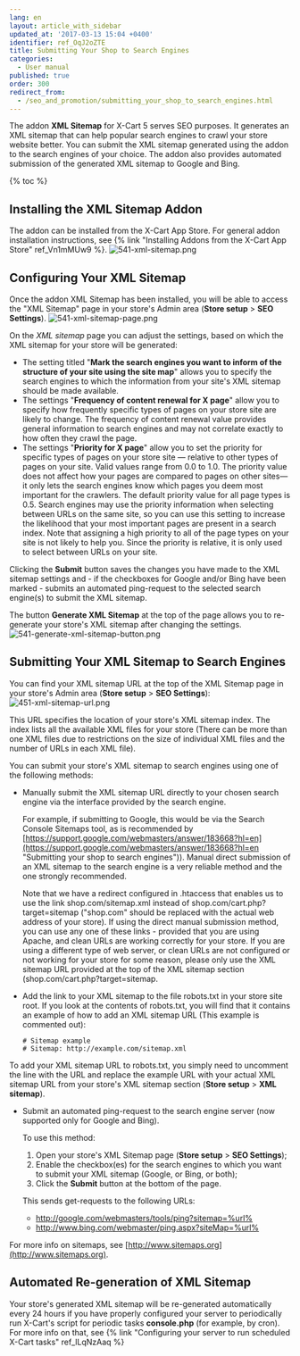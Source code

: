 ```yaml
---
lang: en
layout: article_with_sidebar
updated_at: '2017-03-13 15:04 +0400'
identifier: ref_OqJ2oZTE
title: Submitting Your Shop to Search Engines
categories:
  - User manual
published: true
order: 300
redirect_from:
  - /seo_and_promotion/submitting_your_shop_to_search_engines.html
---
```

The addon **XML Sitemap** for X-Cart 5 serves SEO purposes. It generates an XML sitemap that can help popular search engines to crawl your store website better. You can submit the XML sitemap generated using the addon to the search engines of your choice. The addon also provides automated submission of the generated XML sitemap to Google and Bing.

{% toc %}

## Installing the XML Sitemap Addon

The addon can be installed from the X-Cart App Store. For general addon installation instructions, see {% link "Installing Addons from the X-Cart App Store" ref_Vn1mMUw9 %}.
![541-xml-sitemap.png]({{site.baseurl}}/attachments/ref_OqJ2oZTE/541-xml-sitemap.png)

## Configuring Your XML Sitemap

Once the addon XML Sitemap has been installed, you will be able to access the "XML Sitemap" page in your store's Admin area (**Store setup** > **SEO Settings**).
![541-xml-sitemap-page.png]({{site.baseurl}}/attachments/ref_OqJ2oZTE/541-xml-sitemap-page.png)

On the _XML sitemap_ page you can adjust the settings, based on which the XML sitemap for your store will be generated:

*   The setting titled "**Mark the search engines you want to inform of the structure of your site using the site map**" allows you to specify the search engines to which the information from your site's XML sitemap should be made available.
*   The settings "**Frequency of content renewal for X page**" allow you to specify how frequently specific types of pages on your store site are likely to change. The frequency of content renewal value provides general information to search engines and may not correlate exactly to how often they crawl the page. 
*   The settings "**Priority for X page**" allow you to set the priority for specific types of pages on your store site — relative to other types of pages on your site. Valid values range from 0.0 to 1.0\. The priority value does not affect how your pages are compared to pages on other sites—it only lets the search engines know which pages you deem most important for the crawlers. The default priority value for all page types is 0.5. Search engines may use the priority information when selecting between URLs on the same site, so you can use this setting to increase the likelihood that your most important pages are present in a search index. Note that assigning a high priority to all of the page types on your site is not likely to help you. Since the priority is relative, it is only used to select between URLs on your site.

Clicking the **Submit** button saves the changes you have made to the XML sitemap settings and - if the checkboxes for Google and/or Bing have been marked - submits an automated ping-request to the selected search engine(s) to submit the XML sitemap. 

The button **Generate XML Sitemap** at the top of the page allows you to re-generate your store's XML sitemap after changing the settings.
![541-generate-xml-sitemap-button.png]({{site.baseurl}}/attachments/ref_OqJ2oZTE/541-generate-xml-sitemap-button.png)

## Submitting Your XML Sitemap to Search Engines

You can find your XML sitemap URL at the top of the XML Sitemap page in your store's Admin area (**Store setup** > **SEO Settings**):
![451-xml-sitemap-url.png]({{site.baseurl}}/attachments/ref_OqJ2oZTE/451-xml-sitemap-url.png)

This URL specifies the location of your store's XML sitemap index. The index lists all the available XML files for your store (There can be more than one XML files due to restrictions on the size of individual XML files and the number of URLs in each XML file). 

You can submit your store's XML sitemap to search engines using one of the following methods:

*   Manually submit the XML sitemap URL directly to your chosen search engine via the interface provided by the search engine.
    
    For example, if submitting to Google, this would be via the Search Console Sitemaps tool, as is recommended by [https://support.google.com/webmasters/answer/183668?hl=en](https://support.google.com/webmasters/answer/183668?hl=en "Submitting your shop to search engines")). Manual direct submission of an XML sitemap to the search engine is a very reliable method and the one strongly recommended.
    
    Note that we have a redirect configured in .htaccess that enables us to use the link shop.com/sitemap.xml instead of shop.com/cart.php?target=sitemap ("shop.com" should be replaced with the actual web address of your store). If using the direct manual submission method, you can use any one of these links - provided that you are using Apache, and clean URLs are working correctly for your store. If you are using a different type of web server, or clean URLs are not configured or not working for your store for some reason, please only use the XML sitemap URL provided at the top of the XML sitemap section (shop.com/cart.php?target=sitemap.
    
*   Add the link to your XML sitemap to the file robots.txt in your store site root. If you look at the contents of robots.txt, you will find that it contains an example of how to add an XML sitemap URL (This example is commented out):

    ```
    # Sitemap example
    # Sitemap: http://example.com/sitemap.xml
    ```
   
   To add your XML sitemap URL to robots.txt, you simply need to uncomment the line with the URL and replace the example URL with your actual XML sitemap URL from your store's XML sitemap section (**Store setup** > **XML sitemap**).

*   Submit an automated ping-request to the search engine server (now supported only for Google and Bing). 
    
    To use this method:
    1. Open your store's XML Sitemap page (**Store setup** > **SEO Settings**); 
    2. Enable the checkbox(es) for the search engines to which you want to submit your XML sitemap (Google, or Bing, or both); 
    3. Click the **Submit** button at the bottom of the page. 


     This sends get-requests to the following URLs:
     *   http://google.com/webmasters/tools/ping?sitemap=%url%
     *   http://www.bing.com/webmaster/ping.aspx?siteMap=%url%

For more info on sitemaps, see [http://www.sitemaps.org](http://www.sitemaps.org).

## Automated Re-generation of XML Sitemap

Your store's generated XML sitemap will be re-generated automatically every 24 hours if you have properly configured your server to periodically run X-Cart's script for periodic tasks **console.php** (for example, by cron). For more info on that, see {% link "Сonfiguring your server to run scheduled X-Cart tasks" ref_lLqNzAaq %}
